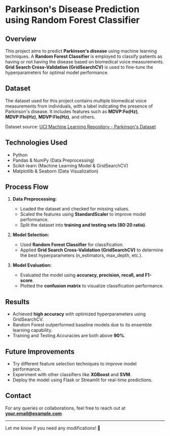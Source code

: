 

# Parkinson's Disease Prediction using Random Forest Classifier

## Overview
This project aims to predict **Parkinson's disease** using machine learning techniques. A **Random Forest Classifier** is employed to classify patients as having or not having the disease based on biomedical voice measurements. **Grid Search Cross-Validation (GridSearchCV)** is used to fine-tune the hyperparameters for optimal model performance.

## Dataset
The dataset used for this project contains multiple biomedical voice measurements from individuals, with a label indicating the presence of Parkinson's disease. It includes features such as **MDVP:Fo(Hz)**, **MDVP:Fhi(Hz)**, **MDVP:Flo(Hz)**, and others.

Dataset source: [UCI Machine Learning Repository - Parkinson's Dataset](https://archive.ics.uci.edu/ml/datasets/parkinsons)

## Technologies Used
- Python
- Pandas & NumPy (Data Preprocessing)
- Scikit-learn (Machine Learning Model & GridSearchCV)
- Matplotlib & Seaborn (Data Visualization)

## Process Flow
1. **Data Preprocessing:**
   - Loaded the dataset and checked for missing values.
   - Scaled the features using **StandardScaler** to improve model performance.
   - Split the dataset into **training and testing sets (80:20 ratio)**.

2. **Model Selection:**
   - Used **Random Forest Classifier** for classification.
   - Applied **Grid Search Cross-Validation (GridSearchCV)** to determine the best hyperparameters (n_estimators, max_depth, etc.).

3. **Model Evaluation:**
   - Evaluated the model using **accuracy, precision, recall, and F1-score**.
   - Plotted the **confusion matrix** to visualize classification performance.

## Results
- Achieved **high accuracy** with optimized hyperparameters using GridSearchCV.
- Random Forest outperformed baseline models due to its ensemble learning capability.
- Training and Testing Accuracies are both above **90%**.

## Future Improvements
- Try different feature selection techniques to improve model performance.
- Experiment with other classifiers like **XGBoost** and **SVM**.
- Deploy the model using Flask or Streamlit for real-time predictions.

## Contact
For any queries or collaborations, feel free to reach out at **your.email@example.com**.

---
Let me know if you need any modifications! 🚀

